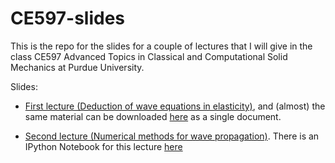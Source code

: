 CE597-slides
============

This is the repo for the slides for a couple of lectures that I will give in
the class CE597 Advanced Topics in Classical and Computational Solid Mechanics
at Purdue University.

Slides:

- [First lecture (Deduction of wave equations in elasticity)](./CE597-slides.pdf?raw=true),
  and  (almost) the same material can be downloaded
  [here](./Waves.pdf?raw=true) as a single document.

- [Second lecture (Numerical methods for wave propagation)](./CE597-numerical.pdf?raw=true).
  There is an IPython Notebook for this lecture [here](https://nbviewer.jupyter.org/github/nicoguaro/talks/blob/master/2014/ce795/CFL_Nyquist_conditions.ipynb)
